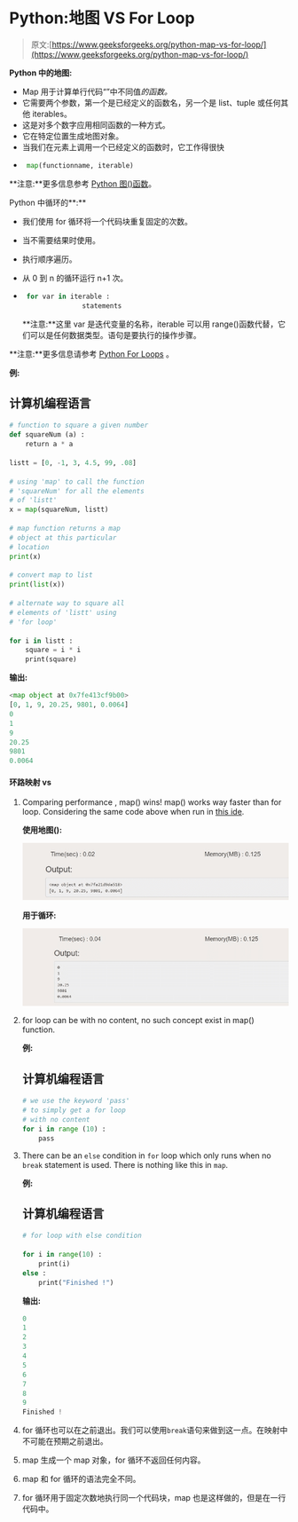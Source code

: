# Python:地图 VS For Loop

> 原文:[https://www.geeksforgeeks.org/python-map-vs-for-loop/](https://www.geeksforgeeks.org/python-map-vs-for-loop/)

**Python 中的地图:**

*   Map 用于计算单行代码“”中不同值*的函数。*
*   它需要两个参数，第一个是已经定义的函数名，另一个是 list、tuple 或任何其他 iterables。
*   这是对多个数字应用相同函数的一种方式。
*   它在特定位置生成地图对象。
*   当我们在元素上调用一个已经定义的函数时，它工作得很快
*   ```py
     map(functionname, iterable)
    ```

**注意:**更多信息参考 [Python 图()函数](https://www.geeksforgeeks.org/python-map-function/)。

Python 中循环的**:**

*   我们使用 for 循环将一个代码块重复固定的次数。
*   当不需要结果时使用。
*   执行顺序遍历。
*   从 0 到 n 的循环运行 n+1 次。
*   ```py
     for var in iterable :
                   statements 
    ```

    **注意:**这里 var 是迭代变量的名称，iterable 可以用 range()函数代替，它们可以是任何数据类型。语句是要执行的操作步骤。

**注意:**更多信息请参考 [Python For Loops](https://www.geeksforgeeks.org/python-for-loops/) 。

**例:**

## 计算机编程语言

```py
# function to square a given number
def squareNum (a) :
    return a * a

listt = [0, -1, 3, 4.5, 99, .08]

# using 'map' to call the function
# 'squareNum' for all the elements
# of 'listt'
x = map(squareNum, listt)

# map function returns a map
# object at this particular 
# location
print(x) 

# convert map to list
print(list(x)) 

# alternate way to square all
# elements of 'listt' using
# 'for loop'

for i in listt :
    square = i * i
    print(square)
```

**输出:**

```py
<map object at 0x7fe413cf9b00>
[0, 1, 9, 20.25, 9801, 0.0064]
0
1
9
20.25
9801
0.0064

```

#### 环路映射 vs

1.  Comparing performance , map() wins! map() works way faster than for loop. Considering the same code above when run in [this ide](https://ide.geeksforgeeks.org/index.php).

    **使用地图():**

    ![](img/a40d19d778b36121cde3555529ecefdb.png)

    **用于循环:**

    ![](img/2fe09a2ad183800a569bd31e92eb3627.png)

2.  for loop can be with no content, no such concept exist in map() function.

    **例:**

    ## 计算机编程语言

    ```py
    # we use the keyword 'pass'
    # to simply get a for loop 
    # with no content
    for i in range (10) :
        pass
    ```

3.  There can be an `else` condition in `for` loop which only runs when no `break` statement is used. There is nothing like this in `map`.

    **例:**

    ## 计算机编程语言

    ```py
    # for loop with else condition

    for i in range(10) :
        print(i)
    else : 
        print("Finished !")
    ```

    **输出:**

    ```py
    0
    1
    2
    3
    4
    5
    6
    7
    8
    9
    Finished !

    ```

4.  for 循环也可以在之前退出。我们可以使用`break`语句来做到这一点。在映射中不可能在预期之前退出。
5.  map 生成一个 map 对象，for 循环不返回任何内容。
6.  map 和 for 循环的语法完全不同。
7.  for 循环用于固定次数地执行同一个代码块，map 也是这样做的，但是在一行代码中。